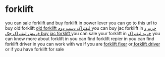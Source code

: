 # forklift
you can sale forklift and buy forklift in power lever
you can go to this url to buy old forklift <a href="http://power-lever.com/%d9%86%d9%85%d8%a7%db%8c%d8%b4%da%af%d8%a7%d9%87-%d8%a2%d9%86%d9%84%d8%a7%db%8c%d9%86-%d9%84%db%8c%d9%81%d8%aa%d8%b1%d8%a7%da%a9-%d9%88-%d8%aa%d8%ac%d9%87%db%8c%d8%b2%d8%a7%d8%aa-%d8%a7%d9%86%d8%a8/%d9%84%db%8c%d9%81%d8%aa%d8%b1%d8%a7%da%a9-%d8%af%d8%b3%d8%aa-%d8%af%d9%88%d9%85/" rel="follow">old forklift لیفتراک دست دوم </a>
you can buy jac forklift in <a href="http://power-lever.com/%d9%86%d9%85%d8%a7%db%8c%d8%b4%da%af%d8%a7%d9%87-%d8%a2%d9%86%d9%84%d8%a7%db%8c%d9%86-%d9%84%db%8c%d9%81%d8%aa%d8%b1%d8%a7%da%a9-%d9%88-%d8%aa%d8%ac%d9%87%db%8c%d8%b2%d8%a7%d8%aa-%d8%a7%d9%86%d8%a8/%d9%84%db%8c%d9%81%d8%aa%d8%b1%d8%a7%da%a9-%d9%87%d8%a7%db%8c-%d8%b5%d9%81%d8%b1/%d9%84%db%8c%d9%81%d8%aa%d8%b1%d8%a7%da%a9-%d9%87%d8%a7%db%8c-%d8%ac%da%a9-jac/" rel="follow">خرید و فروش لیفتراک جک buy jac forklift </a>
you can sale your forklift in  <a href="http://power-lever.com/%d9%86%d9%85%d8%a7%db%8c%d8%b4%da%af%d8%a7%d9%87-%d8%a2%d9%86%d9%84%d8%a7%db%8c%d9%86-%d9%84%db%8c%d9%81%d8%aa%d8%b1%d8%a7%da%a9-%d9%88-%d8%aa%d8%ac%d9%87%db%8c%d8%b2%d8%a7%d8%aa-%d8%a7%d9%86%d8%a8/%d8%ab%d8%a8%d8%aa-%d9%84%db%8c%d9%81%d8%aa%d8%b1%d8%a7%da%a9-%d9%81%d8%b1%d9%88%d8%b4%db%8c/" rel="follow"> خرید لیفتراک</a>
you can know more about forklift in  <a href="http://power-lever.com/%d9%86%d9%85%d8%a7%db%8c%d8%b4%da%af%d8%a7%d9%87-%d8%a2%d9%86%d9%84%d8%a7%db%8c%d9%86-%d9%84%db%8c%d9%81%d8%aa%d8%b1%d8%a7%da%a9-%d9%88-%d8%aa%d8%ac%d9%87%db%8c%d8%b2%d8%a7%d8%aa-%d8%a7%d9%86%d8%a8/%d9%85%d9%82%d8%a7%d9%84%d8%a7%d8%aa-%d8%a2%d9%85%d9%88%d8%b2%d8%b4%db%8c-%d9%be%d8%a7%d9%88%d8%b1%d9%84%db%8c%d9%88%d8%b1/" rel="follow"></a>
you can find forklift repier in  <a href="http://power-lever.com/%d9%86%d9%85%d8%a7%db%8c%d8%b4%da%af%d8%a7%d9%87-%d8%a2%d9%86%d9%84%d8%a7%db%8c%d9%86-%d9%84%db%8c%d9%81%d8%aa%d8%b1%d8%a7%da%a9-%d9%88-%d8%aa%d8%ac%d9%87%db%8c%d8%b2%d8%a7%d8%aa-%d8%a7%d9%86%d8%a8/%d9%84%db%8c%d8%b3%d8%aa-%d8%b1%d8%a7%d9%86%d9%86%d8%af%da%af%d8%a7%d9%86-%d9%88-%d8%aa%d8%b9%d9%85%db%8c%d8%b1%da%a9%d8%a7%d8%b1%d8%a7%d9%86-%d9%84%db%8c%d9%81%d8%aa%d8%b1%d8%a7%da%a9/" rel="follow"></a>
you can find forklift driver in  <a href="http://power-lever.com/%d9%84%db%8c%d8%b3%d8%aa-%d8%b1%d8%a7%d9%86%d9%86%d8%af%da%af%d8%a7%d9%86-%d9%84%db%8c%d9%81%d8%aa%d8%b1%d8%a7%da%a9/" rel="follow"></a>
you can work with we if you are <a href="http://power-lever.com/%d9%86%d9%85%d8%a7%db%8c%d8%b4%da%af%d8%a7%d9%87-%d8%a2%d9%86%d9%84%d8%a7%db%8c%d9%86-%d9%84%db%8c%d9%81%d8%aa%d8%b1%d8%a7%da%a9-%d9%88-%d8%aa%d8%ac%d9%87%db%8c%d8%b2%d8%a7%d8%aa-%d8%a7%d9%86%d8%a8/%d8%ab%d8%a8%d8%aa-%d9%86%d8%a7%d9%85-%d8%aa%d8%b9%d9%85%db%8c%d8%b1%da%a9%d8%a7%d8%b1%d8%a7%d9%86-%d9%84%db%8c%d9%81%d8%aa%d8%b1%d8%a7%da%a9/">forklift fixer</a>  or<a href="http://power-lever.com/%d9%86%d9%85%d8%a7%db%8c%d8%b4%da%af%d8%a7%d9%87-%d8%a2%d9%86%d9%84%d8%a7%db%8c%d9%86-%d9%84%db%8c%d9%81%d8%aa%d8%b1%d8%a7%da%a9-%d9%88-%d8%aa%d8%ac%d9%87%db%8c%d8%b2%d8%a7%d8%aa-%d8%a7%d9%86%d8%a8/%d8%ab%d8%a8%d8%aa-%d9%86%d8%a7%d9%85-%d8%b1%d8%a7%d9%86%d9%86%d8%af%da%af%d8%a7%d9%86-%d9%84%db%8c%d9%81%d8%aa%d8%b1%d8%a7%da%a9/"> forklift driver </a> or if you have forklift for sale  <a href="http://power-lever.com" rel="follow"></a>
